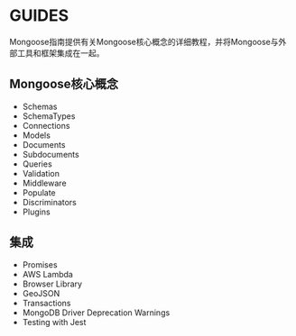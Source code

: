 # GUIDES
Mongoose指南提供有关Mongoose核心概念的详细教程，并将Mongoose与外部工具和框架集成在一起。
## Mongoose核心概念
* Schemas
* SchemaTypes
* Connections
* Models
* Documents
* Subdocuments
* Queries
* Validation
* Middleware
* Populate
* Discriminators
* Plugins

## 集成
* Promises
* AWS Lambda
* Browser Library
* GeoJSON
* Transactions
* MongoDB Driver Deprecation Warnings
* Testing with Jest